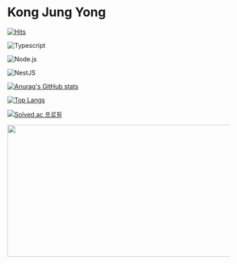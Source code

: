 # Kong Jung Yong

[![Hits](https://hits.seeyoufarm.com/api/count/incr/badge.svg?url=https%3A%2F%2Fgithub.com%2FXPECTER&count_bg=%23000000&title_bg=%2366BEF8&icon=&icon_color=%2396F8CB&title=hits&edge_flat=false)](https://hits.seeyoufarm.com)

![Typescript](https://img.shields.io/badge/TypeScript-3178C6.svg?style=for-the-badge&logo=TypeScript&logoColor=white)

![Node.js](https://img.shields.io/badge/Node.js-339933.svg?style=for-the-badge&logo=Node.js&logoColor=white)

![NestJS](https://img.shields.io/badge/NestJS-E0234E.svg?style=for-the-badge&logo=NestJS&logoColor=white)

[![Anurag's GitHub stats](https://github-readme-stats.vercel.app/api?username=XPECTER&theme=github_dark)](https://github.com/anuraghazra/github-readme-stats)

[![Top Langs](https://github-readme-stats.vercel.app/api/top-langs/?username=XPECTER&langs_count=8&layout=compact)](https://github.com/anuraghazra/github-readme-stats)

[![Solved.ac
프로필](http://mazassumnida.wtf/api/v2/generate_badge?boj=menistream)](https://solved.ac/menistream)

<a href="https://www.gitanimals.org/en_US?utm_medium=image&utm_source=XPECTER&utm_content=farm">
<img
  src="https://render.gitanimals.org/farms/XPECTER"
  width="600"
  height="300"
/>
</a>
